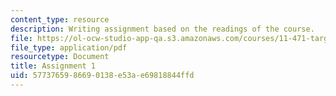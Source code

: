 ```yaml
---
content_type: resource
description: Writing assignment based on the readings of the course.
file: https://ol-ocw-studio-app-qa.s3.amazonaws.com/courses/11-471-targeting-the-poor-local-economic-development-in-developing-countries-spring-2010/5773765986690138e53ae69818844ffd_MIT11_471S10_Assignment1.pdf
file_type: application/pdf
resourcetype: Document
title: Assignment 1
uid: 57737659-8669-0138-e53a-e69818844ffd
---
```

